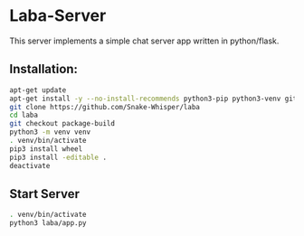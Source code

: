 Laba-Server
===========

This server implements a simple chat server app written in python/flask.

Installation:
-------------
```bash
apt-get update
apt-get install -y --no-install-recommends python3-pip python3-venv git
git clone https://github.com/Snake-Whisper/laba
cd laba
git checkout package-build
python3 -m venv venv
. venv/bin/activate
pip3 install wheel
pip3 install -editable .
deactivate
```
Start Server
------------
```bash
. venv/bin/activate
python3 laba/app.py
```
